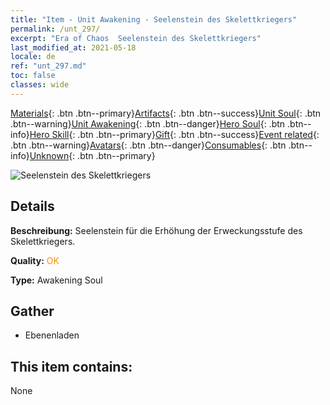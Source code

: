```yaml
---
title: "Item - Unit Awakening - Seelenstein des Skelettkriegers"
permalink: /unt_297/
excerpt: "Era of Chaos  Seelenstein des Skelettkriegers"
last_modified_at: 2021-05-18
locale: de
ref: "unt_297.md"
toc: false
classes: wide
---
```

 [Materials](/ItemsDE/){: .btn .btn--primary}[Artifacts](/ItemsDE/Artifacts/){: .btn .btn--success}[Unit Soul](/ItemsDE/UnitSoul/){: .btn .btn--warning}[Unit Awakening](/ItemsDE/UnitAwakening/){: .btn .btn--danger}[Hero Soul](/ItemsDE/HeroSoul/){: .btn .btn--info}[Hero Skill](/ItemsDE/HeroSkill/){: .btn .btn--primary}[Gift](/ItemsDE/Gift/){: .btn .btn--success}[Event related](/ItemsDE/Events/){: .btn .btn--warning}[Avatars](/ItemsDE/Avatars/){: .btn .btn--danger}[Consumables](/ItemsDE/Consumables/){: .btn .btn--info}[Unknown](/ItemsDE/Unknown/){: .btn .btn--primary}

 ![Seelenstein des Skelettkriegers](/images/u/tia_kulouzhanshi.jpg)

## Details
 **Beschreibung:** Seelenstein für die Erhöhung der Erweckungsstufe des Skelettkriegers.

 **Quality:** <span style="color: #FF8C00">OK</span>

 **Type:** Awakening Soul

## Gather

*    Ebenenladen 

## This item contains:

  None

